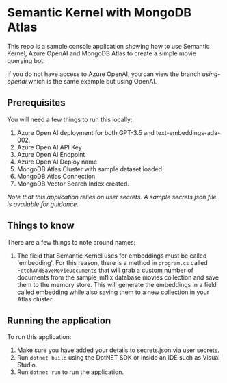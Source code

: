 # Semantic Kernel with MongoDB Atlas

This repo is a sample console application showing how to use Semantic Kernel, Azure OpenAI and MongoDB Atlas to create a simple movie querying bot.

If you do not have access to Azure OpenAI, you can view the branch *using-openai* which is the same example but using OpenAI.

## Prerequisites

You will need a few things to run this locally:

1. Azure Open AI deployment for both GPT-3.5 and text-embeddings-ada-002.
2. Azure Open AI API Key
3. Azure Open AI Endpoint
4. Azure Open AI Deploy name
5. MongoDB Atlas Cluster with sample dataset loaded
6. MongoDB Atlas Connection
7. MongoDB Vector Search Index created.

  *Note that this application relies on user secrets. A sample secrets.json file is available for guidance.*


## Things to know

There are a few things to note around names:

1. The field that Semantic Kernel uses for embeddings must be called 'embedding'. For this reason, there is a method in ```program.cs``` called ```FetchAndSaveMovieDocuments``` that will grab a custom number of documents from the sample_mflix database movies collection and save them to the memory store. This will generate the embeddings in a field called embedding while also saving them to a new collection in your Atlas cluster.

## Running the application

To run this application:

1. Make sure you have added your details to secrets.json via user secrets.
2. Run ```dotnet build``` using the DotNET SDK or inside an IDE such as Visual Studio.
3. Run ```dotnet run``` to run the application.
